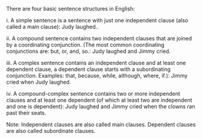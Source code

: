 There are four basic sentence structures in English:

i. A simple sentence is a sentence with just one independent clause (also called a main clause): Judy laughed..

ii. A compound sentence contains two independent clauses that are joined by a coordinating conjunction. (The most common coordinating conjunctions are: but, or, and, so.: Judy laughed and Jimmy cried.

iii. A complex sentence contains an independent clause and at least one dependent clause, a dependent clause starts with a subordinating conjunction. Examples: that, because, while, although, where, if.): Jimmy cried when Judy laughed.

iv. A compound-complex sentence contains two or more independent clauses and at least one dependent (of which at least two are independent and one is dependent): Judy laughed and Jimmy cried when the clowns ran past their seats.

Note: Independent clauses are also called main clauses. Dependent clauses are also called subordinate clauses.